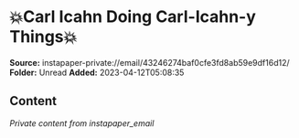 # 💥Carl Icahn Doing Carl-Icahn-y Things💥

**Source:** instapaper-private://email/43246274baf0cfe3fd8ab59e9df16d12/
**Folder:** Unread
**Added:** 2023-04-12T05:08:35




## Content
*Private content from instapaper_email*
